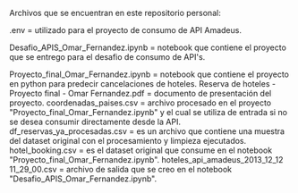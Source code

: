 Archivos que se encuentran en este repositorio personal:

.env = utilizado para el proyecto de consumo de API Amadeus.

Desafio_APIS_Omar_Fernandez.ipynb = notebook que contiene el proyecto que se entrego para el desafio de consumo de API's.

Proyecto_final_Omar_Fernandez.ipynb = notebook que contiene el proyecto en python para predecir cancelaciones de hoteles.
Reserva de hoteles - Proyecto final - Omar Fernandez.pdf = documento de presentación del proyecto.
coordenadas_paises.csv = archivo procesado en el proyecto "Proyecto_final_Omar_Fernandez.ipynb" y el cual se utiliza de entrada si no se desea consumir directamente desde la API.
df_reservas_ya_procesadas.csv = es un archivo que contiene una muestra del dataset original con el procesamiento y limpieza ejecutados.
hotel_booking.csv = es el dataset original que consume en el notebook "Proyecto_final_Omar_Fernandez.ipynb".
hoteles_api_amadeus_2013_12_12 11_29_00.csv = archivo de salida que se creo en el notebook "Desafio_APIS_Omar_Fernandez.ipynb".
